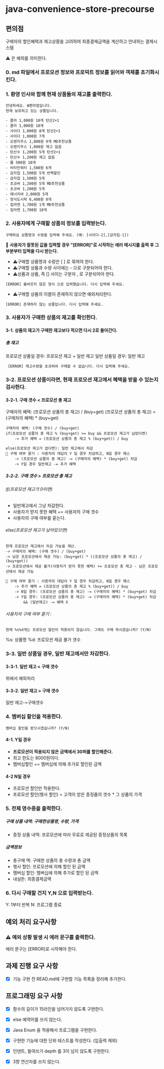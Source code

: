 # java-convenience-store-precourse

## 편의점

구매자의 할인혜택과 재고상황을 고려하여 최종결제금액을 계산하고 안내하는 결제시스템

⚠️ 은 예외를 의미한다.

### 0. md 파일에서 프로모션 정보와 프로덕트 정보를 읽어와 객체를 초기화시킨다.

### 1. 환영 인사와 함께 현재 상품들의 재고를 출력한다.

```text
안녕하세요. W편의점입니다.
현재 보유하고 있는 상품입니다.

- 콜라 1,000원 10개 탄산2+1
- 콜라 1,000원 10개
- 사이다 1,000원 8개 탄산2+1
- 사이다 1,000원 7개
- 오렌지주스 1,800원 9개 MD추천상품
- 오렌지주스 1,800원 재고 없음
- 탄산수 1,200원 5개 탄산2+1
- 탄산수 1,200원 재고 없음
- 물 500원 10개
- 비타민워터 1,500원 6개
- 감자칩 1,500원 5개 반짝할인
- 감자칩 1,500원 5개
- 초코바 1,200원 5개 MD추천상품
- 초코바 1,200원 5개
- 에너지바 2,000원 5개
- 정식도시락 6,400원 8개
- 컵라면 1,700원 1개 MD추천상품
- 컵라면 1,700원 10개

```

### 2. 사용자에게 구매할 상품의 정보를 입력받는다.

```text
구매하실 상품명과 수량을 입력해 주세요. (예: [사이다-2],[감자칩-1])
```

📌 **사용자가 잘못된 값을 입력할 경우 "[ERROR]"로 시작하는 에러 메시지를 출력 후 그 부분부터 입력을 다시 받는다.**

- ⚠️구매할 상품명과 수량은 [ ] 로 묶여야 한다.
- ⚠️구매할 상품과 수량 사이에는 - 으로 구분되어야 한다.
- ⚠️상품과 상품, 즉 [] 사이는 구분자 , 로 구분되어야 한다.

```text
[ERROR] 올바르지 않은 형식 으로 입력했습니다. 다시 입력해 주세요.
```

- ⚠️구매할 상품의 이름이 존재하지 않으면 예외처리한다.

```text
[ERROR] 존재하지 않는 상품입니다. 다시 입력해 주세요.
```

### 3. 사용자가 구매한 상품의 재고를 확인한다.

#### 3-1. 상품의 재고가 구매한 재고보다 적으면 다시 2로 돌아간다.

##### 총 재고

프로모션 상품일 경우: 프로모션 재고 + 일반 재고
일반 상품일 경우: 일반 재고

```text
 [ERROR] 재고수량을 초과하여 구매할 수 없습니다. 다시 입력해 주세요.
```

### 3-2. 프로모션 상품이라면, 현재 프로모션 재고에서 혜택을 받을 수 있는지 검사한다.

#### 3-2-1. 구매 갯수 < 프로모션 총 재고

구매자의 혜택: (프로모션 상품의 총 재고) / (buy+get)
(프로모션 상품의 총 재고) = (구매자의 혜택) * (buy+get)

```text
구매자의 혜택: (구매 갯수) / (buy+get)
if(프로모션 상품의 총 재고 % (buy+get) >= buy && 프로모션 재고가 남았다면) 
    -> 추가 혜택 = (프로모션 상품의 총 재고 % (buy+get)) / buy

else(프로모션 재고가 없다면): 일반 재고에서 차감 
🏁 구매 여부 묻기 : 사용자의 대답이 Y 일 경우 차감하고, N일 경우 패스
    -> (프로모션 상품의 총 재고) -= (구매자의 혜택) * (buy+get) 차감
    -> Y일 경우 일반재고 -= 추가 혜택 
```

##### 3-2-2. 구매 갯수 > 프로모션 총 재고

###### if(프로모션 재고가 0이면)

- 일반재고에서 그냥 차감한다.
- 사용자가 받지 못한 혜택 += 사용자의 구매 갯수
- 사용자의 구매 여부를 묻는다.

###### else(프로모션 재고가 남아있으면)

```text
현재 프로모션 재고에서 차감 가능을 계산.
-> 구매자의 혜택: (구매 갯수) / (buy+get)
-> 남은 프로모션에서 제공 가능: (buy+get) * ((프로모션 상품의 총 재고) / (buy+get))
-> 프로모션에서 제공 불가(사용자가 받지 못한 혜택) += 프로모션 총 재고 - 남은 프로모션에서 제공 가능

🏁 구매 여부 묻기 : 사용자의 대답이 Y 일 경우 차감하고, N일 경우 패스
    -> 추가 혜택 = (프로모션 상품의 총 재고 % (buy+get)) / buy
    -> N일 경우: (프로모션 상품의 총 재고) -= (구매자의 혜택) * (buy+get) 차감
    -> Y일 경우: (프로모션 상품의 총 재고) -= (구매자의 혜택) * (buy+get) 차감
        && (일반재고) -= 혜택 X
```

###### 사용자의 구매 여부 묻기 :

```text
현재 %s%d개는 프로모션 할인이 적용되지 않습니다. 그래도 구매 하시겠습니까? (Y/N)
```

%s: 상품명
%d: 프로모션 제공 불가 갯수

### 3-3. 일반 상품일 경우, 일반 재고에서만 차감한다.

#### 3-3-1. 일반 재고 < 구매 갯수

위에서 예외처리

#### 3-3-2. 일반 재고 > 구매 갯수

일반 재고-=구매갯수

### 4. 멤버십 할인을 적용한다.

```text
멤버십 할인을 받으시겠습니까? (Y/N)
```

#### 4-1. Y일 경우

- **프로모션이 적용되지 않은 금액에서 30퍼를 할인해준다.**
- 최고 한도는 8000원이다.
- 멤버십할인 += 멤버십에 의해 추가로 할인된 금액

#### 4-2 N일 경우

- 프로모션 할인만 적용한다.
- 프로모션 할인(행사 할인) = 고객이 받은 증정품의 갯수 * 그 상품의 가격

### 5. 전체 영수증을 출력한다.

##### 구매 상품 내역: 구매한상품명, 수량, 가격

- 증정 상품 내역: 프로모션에 따라 무료로 제공된 증정상품의 목록

##### 금액정보

- 총구매 액: 구매한 상품의 총 수량과 총 금액
- 행사 할인: 프로모션에 의해 할인 된 금액
- 멤버십 할인: 멤버십에 의해 추가로 할인 된 금액
- 내실돈: 최종결제금액

### 6. 다시 구매할 건지 Y,N 으로 입력받는다.

Y: 1부터 반복
N: 프로그램 종료

## 예외 처리 요구사항

### ⚠️ 예외 상황 발생 시 에러 문구를 출력한다.

에러 문구는 [ERROR]로 시작해야 한다.

## 과제 진행 요구 사항

- [x] 기능 구현 전 READ.md에 구현할 기능 목록을 정리해 추가한다.

## 프로그래밍 요구 사항

- [x] 함수의 길이가 15라인을 넘어가지 않도록 구현한다.
- [x] else 예약어를 쓰지 않는다.
- [x] Java Enum 을 적용해서 프로그램을 구현한다.
- [x] 구현한 기능에 대한 단위 테스트를 작성한다. (입출력 제외)
- [x] 인덴트, 들여쓰기 depth 를 3이 넘지 않도록 구현한다.
- [x] 3항 연산자를 쓰지 않는다.

